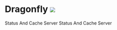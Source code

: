 # Dragonfly ![](https://media.giphy.com/media/3o7qDOQLYrStOriGC4/giphy.gif)
Status And Cache Server
Status And Cache Server
